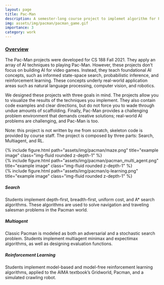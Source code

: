 ```yaml
---
layout: page
title: Pac-Man
description: A semester-long course project to implemet algorithm for Pac-Man <br> <br> <br> 
img: assets/img/pacman/pacman_game.gif
importance: 3
category: work
---
```


### [Overview](https://inst.eecs.berkeley.edu/~cs188/fa21/projects/) 

The Pac-Man projects were developed for CS 188 Fall 2021. They apply an array of AI techniques to playing Pac-Man. However, these projects don’t focus on building AI for video games. Instead, they teach foundational AI concepts, such as informed state-space search, probabilistic inference, and reinforcement learning. These concepts underly real-world application areas such as natural language processing, computer vision, and robotics.

We designed these projects with three goals in mind. The projects allow you to visualize the results of the techniques you implement. They also contain code examples and clear directions, but do not force you to wade through undue amounts of scaffolding. Finally, Pac-Man provides a challenging problem environment that demands creative solutions; real-world AI problems are challenging, and Pac-Man is too.

Note: this project is not written by me from scratch, skeleton code is provided by course staff. The project is composed by three parts: Search, Multiagent, and RL. 

<div class="row">
    <div class="col-sm mt-3 mt-md-0">
        {% include figure.html path="assets/img/pacman/maze.png" title="example image" class="img-fluid rounded z-depth-1" %}
    </div>
    <div class="col-sm mt-3 mt-md-0">
        {% include figure.html path="assets/img/pacman/pacman_multi_agent.png" title="example image" class="img-fluid rounded z-depth-1" %}
    </div>
    <div class="col-sm mt-3 mt-md-0">
        {% include figure.html path="assets/img/pacman/q-learning.png" title="example image" class="img-fluid rounded z-depth-1" %}
    </div>
</div>


##### **Search**

Students implement depth-first, breadth-first, uniform cost, and A* search algorithms. These algorithms are used to solve navigation and traveling salesman problems in the Pacman world.

##### **Multiagent**

Classic Pacman is modeled as both an adversarial and a stochastic search problem. Students implement multiagent minimax and expectimax algorithms, as well as designing evaluation functions.

##### **Reinforcement Learning**

Students implement model-based and model-free reinforcement learning algorithms, applied to the AIMA textbook’s Gridworld, Pacman, and a simulated crawling robot.
